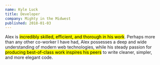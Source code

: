 ```yaml
---
name: Kyle Luck
title: Developer
company: Mighty in the Midwest
published: 2018-01-03
---
```


Alex is <mark>incredibly skilled, efficient, and thorough in his work</mark>. Perhaps more than any other co-worker I have had, Alex possesses a deep and wide understanding of modern web technologies, while his steady passion for <mark>producing best-of-class work inspires his peers</mark> to write cleaner, simpler, and more elegant code.
